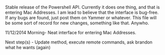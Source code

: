 Stable release of the Powershell API.
Currently it does one thing, and that is entering Mac Addresses. 
I am lead to believe that the interface is bug-free. If any bugs are found, just post them on Yammer or whatever.
This file will be some sort of record for new changes, something like that.
Anywho.


11/12/2014 Morning-
Neat interface for entering Mac Addresses.

Next step(s) - Update method, execute remote commands, ask brandon what he wants (again) 

